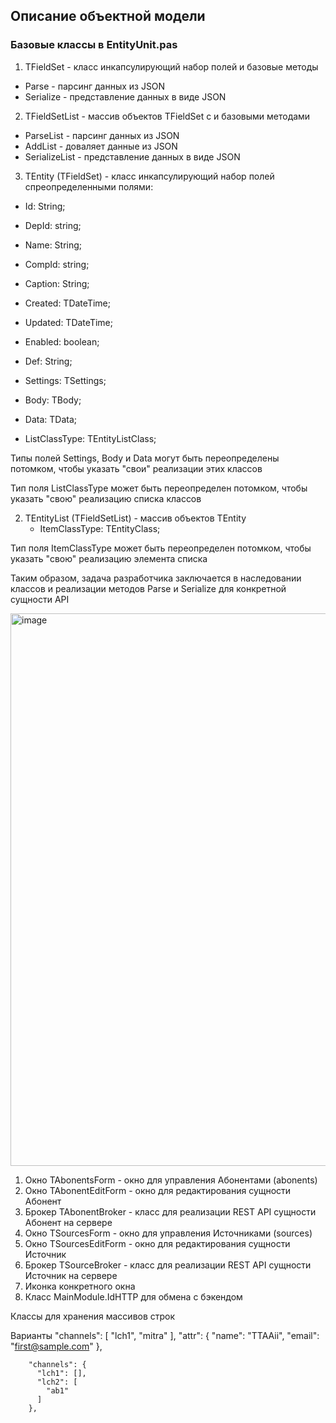 ## Описание объектной модели

### Базовые классы в EntityUnit.pas

1. TFieldSet - класс инкапсулирующий набор полей и базовые методы
  * Parse - парсинг данных из JSON
  * Serialize - представление данных в виде JSON

2. TFieldSetList - массив объектов TFieldSet с и базовыми методами
  * ParseList - парсинг данных из JSON
  * AddList - доваляет данные из JSON
  * SerializeList - представление данных в виде JSON

3. TEntity (TFieldSet) - класс инкапсулирующий набор полей спреопределенными полями:
  *  Id: String;
  *  DepId: string;
  *  Name: String;
  *  CompId: string;
  *  Caption: String;
  *  Created: TDateTime;
  *  Updated: TDateTime;
  *  Enabled: boolean;
  *  Def: String;

  *  Settings: TSettings;
  *  Body: TBody;
  *  Data: TData;

  *  ListClassType: TEntityListClass;
  
  Типы полей Settings, Body и Data могут быть переопределены потомком, чтобы указать "свои" реализации этих классов

  Тип поля ListClassType может быть переопределен потомком, чтобы указать "свою" реализацию списка классов 


2. TEntityList (TFieldSetList) - массив объектов TEntity
   * ItemClassType: TEntityClass;

  Тип поля ItemClassType может быть переопределен потомком, чтобы указать "свою" реализацию элемента списка 

Таким образом, задача разработчика заключается в наследовании классов и реализации методов Parse и Serialize для конкретной сущности API

<img width="1280" height="884" alt="image" src="https://github.com/user-attachments/assets/5ad45e0b-9633-4539-9978-7f6172858f0a" />

1. Окно TAbonentsForm - окно для управления Абонентами (abonents)
2. Окно TAbonentEditForm - окно для редактирования сущности Абонент
3. Брокер TAbonentBroker - класс для реализации REST API сущности Абонент на сервере
4. Окно TSourcesForm - окно для управления Источниками (sources)
5. Окно TSourcesEditForm - окно для редактирования сущности Источник
6. Брокер TSourceBroker - класс для реализации REST API сущности Источник на сервере
7. Иконка конкретного окна
9. Класс MainModule.IdHTTP для обмена с бэкендом
   

Классы для хранения массивов строк

Варианты
      "channels": [
        "lch1",
        "mitra"
      ],
      "attr": {
        "name": "TTAAii",
        "email": "first@sample.com"
      },

        "channels": {
          "lch1": [],
          "lch2": [
            "ab1"
          ]
        },